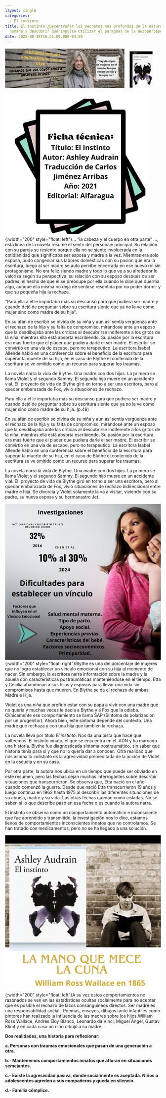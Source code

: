 ```yaml
---
layout: single
categories:
  - El instinto
title: El instinto:¿Desentrañar los secretos más profundos de la naturaleza
  humana y descubrir qué impulsa utilizar el paraguas de la autopercepción?
date: 2025-08-18T16:51:00.000-04:00
---
```

![](/assets/img/banner-el-instinto.png)

![](/assets/img/ficha-sin-fondo.png){:width="200" style="float: left"}… “la cabeza y el cuerpo en otra parte” …, esta línea de la novela resume el sentir del personaje principal. Su relación con su pareja se resiente porque ella no se siente
involucrada en la cotidianidad que significaba ser esposa y madre a la vez. Mientras era solo esposa, pudo congeniar sus labores domésticas con su pasión que era la escritura, luego al ser madre se auto percibe encerrada en ese nuevo rol sin protagonismo. No era feliz siendo madre y todo lo que ve a su alrededor lo valoriza según su perspectiva: su relación con su esposo después de ser padres, el hecho de que él se preocupe por ella cuando le dice que duerma algo, aunque ella misma no deja de sentirse resentida por no poder dormir y que su pequeña hija la rechaza.

"Para ella a él le importaba más su descanso para que pudiera ser madre y cuando dejó de preguntar sobre su escritura siente que ya no la ve como mujer sino como madre de su hija". 

En su afán de escribir se olvida de su niña y aun así sentía vergüenza ante el rechazo de la hija y su falta de compromiso, mirándose ante un esposo que la desdibujaba ante las críticas al descubrirse indiferente a los gritos de la niña, mientras ella está absorta escribiendo. Su pasión por la escritura era más fuerte que el placer que pudiera darle el ser madre. El escribir se convirtió en una vía de escape, pero no terapéutico. La escritora Isabel Allende habló en una conferencia sobre el beneficio de la escritura para superar la muerte de su hija, en el caso de Blythe el contenido de la escritura se ve omitido como un recurso para superar los traumas. 

La novela narra la vida de Blythe. Una madre con dos hijos. La primera se llama Violet y el segundo Sammy. El segundo hijo muere en un accidente vial. El  proyecto de vida de Blythe giró en torno a ser una escritora, pero al quedar embarazada de Fox, vivió situaciones de rechazo.

Para ella a él le importaba más su descanso para que pudiera ser madre y cuando dejó de preguntar sobre su escritura siente que ya no la ve como mujer sino como madre de su hija. (p.49)

En su afán de escribir se olvida de su niña y aun así sentía vergüenza ante el rechazo de la hija y su falta de compromiso, mirándose ante un esposo que la desdibujaba ante las críticas al descubrirse indiferente a los gritos de la niña, mientras ella está absorta escribiendo. Su pasión por la escritura era más fuerte que el placer que pudiera darle el ser madre. El escribir se convirtió en una vía de escape, pero no terapéutico. La escritora Isabel Allende habló en una conferencia sobre el beneficio de la escritura para superar la muerte de su hija, en el caso de Blythe el contenido de la escritura se ve omitido como un recurso para superar los traumas. 

La novela narra la vida de Blythe. Una madre con dos hijos. La primera se llama Violet y el segundo Sammy. El segundo hijo muere en un accidente vial. El  proyecto de vida de Blythe giró en torno a ser una escritora, pero al quedar embarazada de Fox, vivió situaciones de rechazo bidireccional entre madre e hija. Se divorcia y Violet solamente la va a visitar, viviendo con su padre, su nueva esposa y su hermanastro Jet. 

![](/assets/img/investigaciones-sobre-el-instinto.png){:width="200" style="float: right"}Blythe es una del porcentaje de mujeres que no logra establecer un vínculo emocional con su hija al momento de nacer. Sin embargo, la escritora narra información sobre la madre y la abuela con características postraumáticas manteniéndose en el tiempo. Etta y Cecilia abandonan a sus hijas y esposos para llevar una vida sin compromisos hasta que mueren. En Blythe se da el rechazo de ambas: Madre e Hija.

Violet es una niña que prefirió estar con su papá a vivir con una madre que no quería y muchas veces le decía a Blythe y a Fox que la odiaba. Clínicamente ese comportamiento se llama SAP (Síntoma de polarización por un progenitor). Ahora bien, este síntoma depende del contexto. Una madre que rechaza y con una hija que también la rechaza.

La novela lleva por título *El instinto*. Nos da una pista que hace que volteemos. El instinto innato, el que se encuentra en el  ADN y ha marcado una historia. Blythe fue diagnosticada síntoma postraumático, sin saber qué historia tenía para sí y que no lo quería dar a conocer.  Otra realidad que nos asoma lo indistinto es la agresividad premeditada de la acción de Violet en la escuela y en su casa.

Por otra parte, la autora nos ubica en un tiempo que puede ser obviado
en este resumen, pero las fechas dejan muchas interrogantes sobre describir situaciones que transcurrieron. Se observa que, Etta nació en el año cuando comenzó la guerra. Desde que nació Etta transcurrieron 19 años y luego continua en 1962 hasta 1975 al describir las diferentes situaciones de su abuela, madre y su vida. Las otras fechas quedan como aisladas. No se saben si lo que describe pasó en esa fecha o es cuando la autora narra.

El instinto se observa como un comportamiento automático e inconsciente que fue aprendido y transmitido, la investigación nos lo dice, estamos llenos de comportamientos inconscientes innatos que no controlamos. Se han tratado con medicamentos, pero no se ha llegado a una solución.

![](/assets/img/la-mano-que-mece-la-cuna.png){:width="200" style="float: left"}A su vez estos comportamientos no razonados se ven en las estadísticas ocultas socialmente para no aceptar que es posible el rechazo de lazos consanguíneos directos. Ser madre es una responsabilidad social.  Poemas, ensayos, dibujos tanto infantiles como pintores han realizado la influencia de las madres sobre los hijos.William Ross Wallace, Andrés Eloy Blanco, Leonardo da Vinci, Miguel Ángel, Gustav Klimt y en cada casa un niño dibujó a su madre. 




<i class="fi fi-rr-star" style="color: red;"></i>


**Dos realidades, una historia para reflexionar:**

**a. Personas con traumas emocionales que pasan de una generación a otra.**

**b.- Mantenemos comportamientos innatos que afloran en situaciones semejantes.**

**c.- Existe la agresividad pasiva, donde socialmente es aceptada. Niños o adolescentes agreden a sus compañeros y queda en silencio.**

**d.- Familia cómplice.**
